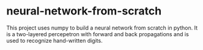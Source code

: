 # neural-network-from-scratch #

This project uses numpy to build a neural network from scratch in python. It is a two-layered percepetron with forward and back propagations and is used to recognize hand-written digits. 

